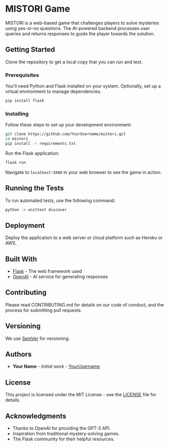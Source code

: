 
# MISTORI Game

MISTORI is a web-based game that challenges players to solve mysteries using yes-or-no questions. The AI-powered backend processes user queries and returns responses to guide the player towards the solution.

## Getting Started

Clone the repository to get a local copy that you can run and test.

### Prerequisites

You'll need Python and Flask installed on your system. Optionally, set up a virtual environment to manage dependencies.

```bash
pip install flask
```

### Installing

Follow these steps to set up your development environment:

```bash
git clone https://github.com/YourUsername/mistori.git
cd mistori
pip install -r requirements.txt
```

Run the Flask application:

```bash
flask run
```

Navigate to `localhost:5000` in your web browser to see the game in action.

## Running the Tests

To run automated tests, use the following command:

```bash
python -m unittest discover
```

## Deployment

Deploy the application to a web server or cloud platform such as Heroku or AWS.

## Built With

* [Flask](https://flask.palletsprojects.com/) - The web framework used
* [OpenAI](https://openai.com/api/) - AI service for generating responses

## Contributing

Please read CONTRIBUTING.md for details on our code of conduct, and the process for submitting pull requests.

## Versioning

We use [SemVer](http://semver.org/) for versioning.

## Authors

* **Your Name** - *Initial work* - [YourUsername](https://github.com/YourUsername)

## License

This project is licensed under the MIT License - see the [LICENSE](LICENSE) file for details.

## Acknowledgments

* Thanks to OpenAI for providing the GPT-3 API.
* Inspiration from traditional mystery-solving games.
* The Flask community for their helpful resources.
